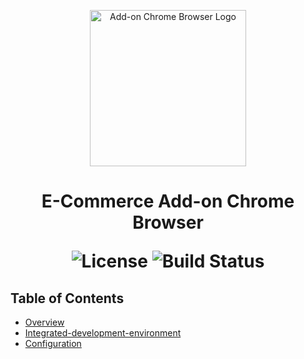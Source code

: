 <p align="center">
  <img src="" alt="Add-on Chrome Browser Logo" width="250">
</p>

<h1 align="center"> E-Commerce Add-on Chrome Browser</h>

<p align="center">
  <img alt="License" src="https://img.shields.io/badge/license-Apache%202.0-blue.svg">
  <img alt="Build Status" src="https://img.shields.io/badge/build-passing-teal.svg">
</p>

## Table of Contents

- [Overview](#overview)
- [Integrated-development-environment](#integrated-development-environment)
- [Configuration](#configuration)